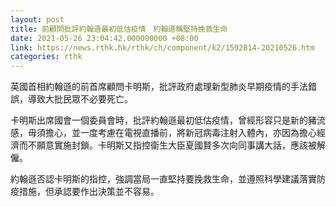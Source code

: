 ```yaml
---
layout: post
title: 前顧問批評約翰遜最初低估疫情　約翰遜稱堅持挽救生命
date: 2021-05-26 23:04:42.000000000 +08:00
link: https://news.rthk.hk/rthk/ch/component/k2/1592814-20210526.htm
categories: rthk
---
```


英國首相約翰遜的前首席顧問卡明斯，批評政府處理新型肺炎早期疫情的手法錯誤，導致大批民眾不必要死亡。

卡明斯出席國會一個委員會時，批評約翰遜最初低估疫情，曾經形容只是新的豬流感，毋須擔心，並一度考慮在電視直播前，將新冠病毒注射入體內，亦因為擔心經濟而不願意實施封鎖。卡明斯又指控衛生大臣夏國賢多次向同事講大話，應該被解僱。

約翰遜否認卡明斯的指控，強調當局一直堅持要挽救生命，並遵照科學建議落實防疫措施，但承認要作出決策並不容易。
